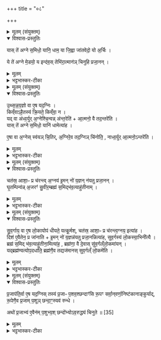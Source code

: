 +++
title = "०८"

+++


<details><summary>मूलम् (संयुक्तम्)</summary>

यास्ते॑ अग्ने स॒मिधो॒ यानि॒ धाम॒ या जि॒ह्वा जा॑तवेदो॒ यो अ॒र्चिः । ये ते॑ अग्ने मे॒डयो॒ य इन्द॑व॒स्तेभि॑रा॒त्मान॑ञ्चिनुहि प्रजा॒नन् ।
</details>

<details open><summary>विश्वास-प्रस्तुतिः</summary>

यास् ते॑ अग्ने स॒मिधो॒ यानि॒ धाम॒ या जि॒ह्वा जा॑तवेदो॒ यो अ॒र्चिः ।   

ये ते॑ अग्ने मे॒डयो॒ य इन्द॑व॒स् तेभि॑रा॒त्मान॑ञ् चिनुहि प्रजा॒नन् ।  
</details>

<details><summary>मूलम्</summary>

यास् ते॑ अग्ने स॒मिधो॒ यानि॒ धाम॒ या जि॒ह्वा जा॑तवेदो॒ यो अ॒र्चिः ।   

ये ते॑ अग्ने मे॒डयो॒ य इन्द॑व॒स् तेभि॑रा॒त्मान॑ञ् चिनुहि प्रजा॒नन् ।  
</details>

<details><summary>भट्टभास्कर-टीका</summary>

1स्वयंचितिं जपति - यास्त इति त्रिष्टुभा ॥ हे अग्ने जातवेदः जातप्रज्ञ जातधन वा यास्तव समिधः समिन्धनानि यानि च धाम धामानि जन्मस्थानानि । 'सुपां सुलुक्' इति लुक्, यश्चार्चिः दीप्तिः हे अग्ने अङ्गनादियुक्त । ये च मेडयः शब्दाः चमनामसूपमितमिदम् । ये ते च इन्दवः विप्रुषः तेभिस्तैस्सर्वैः स्वयमेवात्मानं चिनुहि । 'उतश्च प्रत्ययाच्छन्दो वा वचनम्' इति हेर्लोपाभावः । प्रजानन् प्रकृष्टो ज्ञाता । कोन्यस्त्वदृते तां चेतुं शक्नुयादिति भावः । तेभिरिति । 'बहुलं छन्दसि' इति ऐसभावः, 'नपुंसकमनपुंसकेन' इति नपुंसकं शिष्यते ॥
</details>

<details><summary>मूलम् (संयुक्तम्)</summary>

उ॒थ्स॒न्न॒य॒ज्ञो वा ए॒ष यद॒ग्निᳵ किव्ँवाहै॒तस्य॑ क्रि॒यते॒ किव्ँवा॒ न यद्वा अ॑ध्व॒र्युर॒ग्नेश्चि॒न्वन्न॑न्त॒रेत्या॒त्मनो॒ वै तद॒न्तरे॑ति॒ यास्ते॑ अग्ने स॒मिधो॒ यानि॑ [33]  
धामेत्या॑है॒षा वा अ॒ग्नेस्स्व॑यञ्चि॒तिर॒ग्निरे॒व तद॒ग्निञ्चि॑नोति॒ नाध्व॒र्युरा॒त्मनो॒ऽन्तरे॑ति॒
</details>

<details open><summary>विश्वास-प्रस्तुतिः</summary>

उ॒थ्स॒न्न॒य॒ज्ञो वा ए॒ष यद॒ग्निः ।  
किव्ँवाऽहै॒तस्य॑ क्रि॒यते॒ किव्ँवा॒ न ।  
यद् वा अ॑ध्व॒र्युर् अ॒ग्नेश्चि॒न्वन्न् अ॑न्त॒रेति॑ + आ॒त्मनो॒ वै तद॒न्तरे॑ति ।  
यास् ते॑ अग्ने स॒मिधो॒ यानि॑ धामेत्या॑ह ।  

ए॒षा वा अ॒ग्नेस् स्व॑यञ् चि॒तिर्, अ॒ग्निरे॒व तद॒ग्निञ् चि॑नोति॒ , नाध्व॒र्युर् आ॒त्मनो॒ऽन्तरे॑ति ।   
</details>

<details><summary>मूलम्</summary>

उ॒थ्स॒न्न॒य॒ज्ञो वा ए॒ष यद॒ग्निः ।  
किव्ँवाऽहै॒तस्य॑ क्रि॒यते॒ किव्ँवा॒ न ।  
यद् वा अ॑ध्व॒र्युर् अ॒ग्नेश्चि॒न्वन्न् अ॑न्त॒रेति॑ + आ॒त्मनो॒ वै तद॒न्तरे॑ति ।  
यास् ते॑ अग्ने स॒मिधो॒ यानि॑ धामेत्या॑ह ।  

ए॒षा वा अ॒ग्नेस् स्व॑यञ् चि॒तिर्, अ॒ग्निरे॒व तद॒ग्निञ् चि॑नोति॒ , नाध्व॒र्युर् आ॒त्मनो॒ऽन्तरे॑ति ।   
</details>

<details><summary>भट्टभास्कर-टीका</summary>

2अथात्रैव ब्राह्मणम् - उत्सन्न यज्ञ इत्यादि ॥ व्याख्यातम् । +++(सम्पादकटिप्पनी - पञ्चमे काण्डस्य तृतीयानुवाके ।)+++  

  - [  ### मन्त्रः
  उ॒थ्स॒न्न॒य॒ज्ञो वा ए॒ष यद॒ग्निः ।  
  किव्ँवाहै॒तस्य॑ क्रि॒यते॒ किव्ँ वा॒ न ।  
  यद् वै य॒ज्ञस्य॑ क्रि॒यमा॑णस्यान्त॒र्यन्ति॒ पूय॑ति॒ वा अ॑स्य॒ तत् ।  

  1उक्ता प्रथमा चितिः । इदानीं द्वितीयस्यां चितौ आश्विनीर्विधातुमाह - उत्सन्नयज्ञ इत्यादि ॥ अतः परमग्निकाण्डमेव । उत्सन्नयज्ञः । शाकपार्थिवादिः । अग्नौ भूयिष्ठं कर्मोत्सन्नं भवति कार्त्स्न्येन कर्तुमशक्यत्वात् । तस्मात् एतस्य किं कर्तव्यं क्रियते किं वाऽकर्तव्यमेव क्रियते इति को ज्ञातुं अर्हति । अहेति पक्षे । यच्च यज्ञस्य क्रियमाणस्य कार्त्स्न्येन निवर्तयितुं प्रारब्धस्य सम्बन्धिनः अन्तर्यन्ति नाशयन्ति । प्रमादादननुष्ठानमेव नाशः ।'अन्तरपरिग्रहे' इति गतित्वात् 'तिङि चोदात्तवति' इत्यन्तश्शब्दस्य अनुदात्तत्वम् । 'यद्वृत्तान्नित्यम्' इति आख्यातं न निहन्यते । तदाऽस्य अङ्गं पूयति विशीर्यते दुष्टं पच्यते भिषजा चिकित्सितव्यं भवति । पूयी विशरणे । ]  

पुरुषबुद्ध्यविषयत्वेन ज्ञानवत्त्वस्य परिहृतत्वात् अध्वर्योरात्मैकदेशान्तरस्याभावः ॥
</details>

<details><summary>मूलम् (संयुक्तम्)</summary>

चत॑स्र॒ आशा॒ᳶ प्र च॑रन्त्व॒ग्नय॑ इ॒मन्नो॑ य॒ज्ञन्न॑यतु प्रजा॒नन् । घृ॒तम्पिन्व॑न्न॒जरꣳ॑ सु॒वीर॒म्ब्रह्म॑ स॒मिद्भ॑व॒त्याहु॑तीनाम् ।
</details>

<details open><summary>विश्वास-प्रस्तुतिः</summary>

चत॑स्र॒ आशा॒ᳶ प्र च॑रन्त्व् अ॒ग्नय॑ इ॒मन् नो॑ य॒ज्ञन् न॑यतु प्रजा॒नन् ।  
घृ॒तम्पिन्व॑न्न् अ॒जरꣳ॑ सु॒वीर॒म्ब्रह्म॑ स॒मिद्भ॑व॒त्याहु॑तीनाम् ।
</details>

<details><summary>मूलम्</summary>

चत॑स्र॒ आशा॒ᳶ प्र च॑रन्त्व् अ॒ग्नय॑ इ॒मन् नो॑ य॒ज्ञन् न॑यतु प्रजा॒नन् ।  
घृ॒तम्पिन्व॑न्न् अ॒जरꣳ॑ सु॒वीर॒म्ब्रह्म॑ स॒मिद्भ॑व॒त्याहु॑तीनाम् ।
</details>

<details><summary>भट्टभास्कर-टीका</summary>

3कूर्मोपधानमन्त्रः - चतस्र आशा इति त्रिष्टुप् ॥ चतस्र आशा दिशः अग्नयः प्रचरन्तु प्रकाशनार्थाय स्वर्गं गच्छतोस्य । अयं च कूर्मः इममस्माकं यज्ञं स्वर्गं नयतु प्रापयतु प्रजानन् प्रकृष्टो ज्ञाता घृतमुदकं अजरं अविनाशं सुवीर्यं च शोभनवीर्यं च पिन्वन् सिञ्चन् इमं यज्ञं नयत्विति । ब्रह्मैव समिन्धनं भवतु आहुतीनामग्नीनां प्रचरताम् । आहूयन्ते याम्य इत्याहुतयोऽग्नयः । संप्रदाने क्तिन्, 'तादौ च' इति गतेः प्रकृतिस्वरत्वम् ॥
</details>

<details><summary>मूलम् (संयुक्तम्)</summary>

सु॒व॒र्गाय॒ वा ए॒ष लो॒कायोप॑ धीयते॒ यत्कू॒र्मश्चत॑स्र॒ आशा॒ᳶ प्र च॑रन्त्व॒ग्नय॒ इत्या॑ह [34]  
दिश॑ ए॒वैतेन॒ प्र जा॑नाती॒मन्नो॑ य॒ज्ञन्न॑यतु प्रजा॒नन्नित्या॑ह सुव॒र्गस्य॑ लो॒कस्या॒भिनी॑त्यै॒ ब्रह्म॑ स॒मिद्भ॑व॒त्याहु॑तीना॒मित्या॑ह॒ ब्रह्म॑णा॒ वै दे॒वास्सु॑व॒र्गँल्लो॒कमा॑य॒न्‌यद्ब्रह्म॑ण्वत्योप॒दधा॑ति॒ ब्रह्म॑णै॒व तद्यज॑मानस्सुव॒र्गँल्लो॒कमे॑ति
</details>

<details open><summary>विश्वास-प्रस्तुतिः</summary>

सु॒व॒र्गाय॒ वा ए॒ष लो॒कायोप॑ धीयते॒ यत्कू॒र्मश्, चत॑स्र॒ आशा॒ᳶ प्र च॑रन्त्व॒ग्नय॒ इत्या॑ह ।  
दिश॑ ए॒वैतेन॒ प्र जा॑नाति + इ॒मन् नो॑ य॒ज्ञन्न॑यतु प्रजा॒नन्नित्या॑ह, सुव॒र्गस्य॑ लो॒कस्या॒भिनी॑त्यै ।  
ब्रह्म॑ स॒मिद् भ॑व॒त्याहु॑तीना॒मित्या॑ह॒ , ब्रह्म॑णा॒ वै दे॒वास् सु॑व॒र्गल्ँलो॒कमा॑यन्‌ ।  
यद्ब्रह्म॑ण्वत्योप॒दधा॑ति॒ ब्रह्म॑णै॒व तद्यज॑मानस् सुव॒र्गल्ँ लो॒कमे॑ति ।  
</details>

<details><summary>मूलम्</summary>

सु॒व॒र्गाय॒ वा ए॒ष लो॒कायोप॑ धीयते॒ यत्कू॒र्मश्, चत॑स्र॒ आशा॒ᳶ प्र च॑रन्त्व॒ग्नय॒ इत्या॑ह ।  
दिश॑ ए॒वैतेन॒ प्र जा॑नाति + इ॒मन् नो॑ य॒ज्ञन्न॑यतु प्रजा॒नन्नित्या॑ह, सुव॒र्गस्य॑ लो॒कस्या॒भिनी॑त्यै ।  
ब्रह्म॑ स॒मिद् भ॑व॒त्याहु॑तीना॒मित्या॑ह॒ , ब्रह्म॑णा॒ वै दे॒वास् सु॑व॒र्गल्ँलो॒कमा॑यन्‌ ।  
यद्ब्रह्म॑ण्वत्योप॒दधा॑ति॒ ब्रह्म॑णै॒व तद्यज॑मानस् सुव॒र्गल्ँ लो॒कमे॑ति ।  
</details>

<details><summary>भट्टभास्कर-टीका</summary>

4अथात्रैव ब्राह्मणम् - सुवर्गायेत्यादि ॥ गतम् । चतस्र इत्यादि । मन्त्रावयवानां स्तुतिः । अभिनीत्यै आभिमुख्येन नयनाय यत् ब्रह्मण्वत्या ऋचा 'चतस्र आशाः' इत्यनया, 'ब्रह्म समित् भवति' इत्यत्र दर्शनात् । 'अनो नुट्' ॥
</details>

<details><summary>मूलम् (संयुक्तम्)</summary>

प्र॒जाप॑ति॒र्वा ए॒ष यद॒ग्निस्तस्य॑ प्र॒जाᳶ प॒शव॒श्छन्दाꣳ॑सि रू॒पꣳ सर्वा॒न्‌वर्णा॒निष्ट॑कानाङ्कुर्याद्रू॒पेणै॒व प्र॒जाम्प॒शूञ्छन्दा॒ꣳ॒स्यव॑ रु॒न्द्धेऽथो॑ प्र॒जाभ्य॑ ए॒वैन॑म्प॒शुभ्य॒श्छन्दो॑भ्योऽव॒रुद्ध्य॑ चिनुते ॥ [35]  
</details>

<details open><summary>विश्वास-प्रस्तुतिः</summary>

प्र॒जाप॑ति॒र्वा ए॒ष यद॒ग्निस् तस्य॑ प्र॒जाᳶ प॒शव॒श्छन्दाꣳ॑सि रू॒पꣳ सर्वा॒न्‌वर्णा॒निष्ट॑कानाङ्कुर्याद्,  
रू॒पेणै॒व प्र॒जाम् प॒शूञ् छन्दा॒ꣳ॒स्यव॑ रुन्धे ।  

अथो॑ प्र॒जाभ्य॑ ए॒वैन॑म् प॒शुभ्य॒श् छन्दो॑भ्योऽव॒रुद्ध्य॑ चिनुते ॥ [35]  
</details>

<details><summary>मूलम्</summary>

प्र॒जाप॑ति॒र्वा ए॒ष यद॒ग्निस् तस्य॑ प्र॒जाᳶ प॒शव॒श्छन्दाꣳ॑सि रू॒पꣳ सर्वा॒न्‌वर्णा॒निष्ट॑कानाङ्कुर्याद्,  
रू॒पेणै॒व प्र॒जाम् प॒शूञ् छन्दा॒ꣳ॒स्यव॑ रुन्धे ।  

अथो॑ प्र॒जाभ्य॑ ए॒वैन॑म् प॒शुभ्य॒श् छन्दो॑भ्योऽव॒रुद्ध्य॑ चिनुते ॥ [35]  
</details>

<details><summary>भट्टभास्कर-टीका</summary>

5प्रजापतिर्वा इत्यादि ॥ प्रजादीनि प्रजापते रूपाणि नः अस्मान् प्रजापत्यात्मनोऽग्नेरवयवभूतानां इष्टकानां सर्वान् सर्ववर्णान् कुर्यात् लेखाभिः दक्षिणावृद्द्विः तासां प्रजादिभावाय प्रजादीनां च सर्ववर्णत्वात् तथा कृते रूपेणैव प्रजादीनवरुन्धे । ततश्च प्रजापत्यात्माऽग्निः परिगृहीतो भवति । अथो अपि च प्रजादिभ्य एवादायाग्निः चितो भवति, प्रजादीनां इष्टकानां चैतत्स्वभावत्वात् ॥


इति पञ्चमे सप्तमे अष्टमोनुवाकः ॥  
</details>
